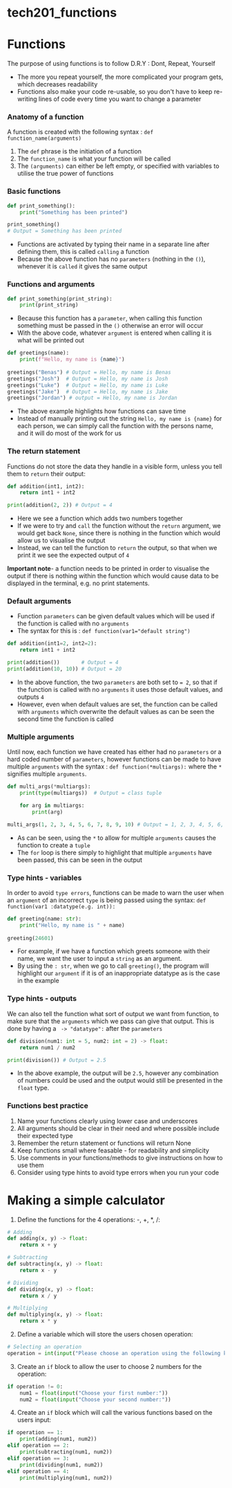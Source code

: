 # tech201_functions

# Functions
The purpose of using functions is to follow D.R.Y : Dont, Repeat, Yourself
* The more you repeat yourself, the more complicated your program gets, which decreases readability
* Functions also make your code re-usable, so you don't have to keep re-writing lines of code every time you want to change a parameter

### Anatomy of a function
A function is created with the following syntax : `def function_name(arguments)`
1) The `def` phrase is the initiation of a function
2) The `function_name` is what your function will be called
3) The `(arguments)` can either be left empty, or specified with variables to utilise the true power of functions

### Basic functions
````python
def print_something():
    print("Something has been printed")

print_something()
# Output = Something has been printed
````
* Functions are activated by typing their name in a separate line after defining them, this is called `calling` a function
* Because the above function has no `parameters` (nothing in the `()`), whenever it is `called` it gives the same output

### Functions and arguments
````python
def print_something(print_string):
    print(print_string)
````
* Because this function has a `parameter`, when calling this function something must be passed in the `()` otherwise an error will occur
* With the above code, whatever `argument` is entered when calling it is what will be printed out
````python
def greetings(name):
    print(f"Hello, my name is {name}")
    
greetings("Benas") # Output = Hello, my name is Benas
greetings("Josh")  # Output = Hello, my name is Josh
greetings("Luke")  # Output = Hello, my name is Luke
greetings("Jake")  # Output = Hello, my name is Jake
greetings("Jordan") # output = Hello, my name is Jordan
````
* The above example highlights how functions can save time
* Instead of manually printing out the string `Hello, my name is {name}` for each person, we can simply call the function with the persons name, and it will do most of the work for us

### The return statement
Functions do not store the data they handle in a visible form, unless you tell them to `return` their output:
````python
def addition(int1, int2):
    return int1 + int2

print(addition(2, 2)) # Output = 4
````
* Here we see a function which adds two numbers together
* If we were to try and `call` the function without the `return` argument, we would get back `None`, since there is nothing in the function which would allow us to visualise the output
* Instead, we can tell the function to `return` the output, so that when we print it we see the expected output of `4`

**Important note**- a function needs to be printed in order to visualise the output if there is nothing within the function which would cause data to be displayed in the terminal, e.g. no print statements.

### Default arguments
* Function `parameters` can be given default values which will be used if the function is called with no `arguments`
* The syntax for this is : `def function(var1="default string")`
````python
def addition(int1=2, int2=2):
    return int1 + int2

print(addition())       # Output = 4
print(addition(10, 10)) # Output = 20
````
* In the above function, the two `parameters` are both set to `= 2`, so that if the function is called with no `arguments` it uses those default values, and outputs `4`
* However, even when default values are set, the function can be called with `arguments` which overwrite the default values as can be seen the second time the function is called

### Multiple arguments
Until now, each function we have created has either had no `parameters` or a hard coded number of `parameters`, however functions can be made to have multiple `arguments` with the syntax : `def function(*multiargs):` where the `*` signifies multiple `arguments`.

````python
def multi_args(*multiargs):
    print(type(multiargs))  # Output = class tuple

    for arg in multiargs:
        print(arg)

multi_args(1, 2, 3, 4, 5, 6, 7, 8, 9, 10) # Output = 1, 2, 3, 4, 5, 6, 7, 8, 9, 10
````
* As can be seen, using the `*` to allow for multiple `arguments` causes the function to create a `tuple`
* The `for` loop is there simply to highlight that multiple `arguments` have been passed, this can be seen in the output

### Type hints - variables
In order to avoid `type errors`, functions can be made to warn the user when an `argument` of an incorrect `type` is being passed using the syntax: `def function(var1 :datatype(e.g. int)):`
````python
def greeting(name: str):
    print("Hello, my name is " + name)
    
greeting(24601)
````
* For example, if we have a function which greets someone with their name, we want the user to input a `string` as an argument.
* By using the `: str`, when we go to call `greeting()`, the program will highlight our `argument` if it is of an inappropriate datatype as is the case in the example

### Type hints - outputs
We can also tell the function what sort of output we want from function, to make sure that the `arguments` which we pass can give that output. This is done by having a ` -> "datatype":` after the `parameters`
````python
def division(num1: int = 5, num2: int = 2) -> float:
    return num1 / num2

print(division()) # Output = 2.5
````
* In the above example, the output will be `2.5`, however any combination of numbers could be used and the output would still be presented in the `float` type.

### Functions best practice
1) Name your functions clearly using lower case and underscores
2) All arguments should be clear in their need and where possible include their expected type
3) Remember the return statement or functions will return None 
4) Keep functions small where feasable - for readability and simplicity 
5) Use comments in your functions/methods to give instructions on how to use them 
6) Consider using type hints to avoid type errors when you run your code

# Making a simple calculator
1) Define the functions for the 4 operations: -, +, *, /:
````python
# Adding
def adding(x, y) -> float:
    return x + y

# Subtracting
def subtracting(x, y) -> float:
    return x - y

# Dividing
def dividing(x, y) -> float:
    return x / y

# Multiplying
def multiplying(x, y) -> float:
    return x * y
````
2) Define a variable which will store the users chosen operation:
````python
# Selecting an operation
operation = int(input("Please choose an operation using the following key: 1= Add, 2= Subtract, 3= Divide, 4= Multiply :"))
````
3) Create an `if` block to allow the user to choose 2 numbers for the operation:
````python
if operation != 0:
    num1 = float(input("Choose your first number:"))
    num2 = float(input("Choose your second number:"))
````
4) Create an `if` block which will call the various functions based on the users input:
````python
if operation == 1:
    print(adding(num1, num2))
elif operation == 2:
    print(subtracting(num1, num2))
elif operation == 3:
    print(dividing(num1, num2))
elif operation == 4:
    print(multiplying(num1, num2))
````




